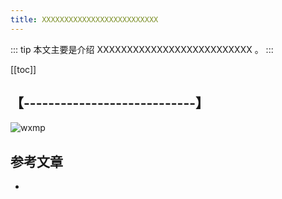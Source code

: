 ```yaml
---
title: XXXXXXXXXXXXXXXXXXXXXXXXXX
---
```


::: tip
本文主要是介绍 XXXXXXXXXXXXXXXXXXXXXXXXXX 。
:::

[[toc]]

## 【----------------------------】
<img class= "zoom-custom-imgs" :src="$withBase('/assets/img/dp/streamdiff/sparkflinkdiff-1.png')" alt="wxmp">



## 参考文章
* 